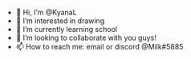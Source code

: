 - 👋 Hi, I’m @KyanaL
- 👀 I’m interested in drawing
- 🌱 I’m currently learning school
- 💞️ I’m looking to collaborate with you guys!
- 📫 How to reach me: email or discord @Milk#5885
<!---
KyanaL/KyanaL is a ✨ special ✨ repository because its `README.md` (this file) appears on your GitHub profile.
You can click the Preview link to take a look at your changes.
--->
